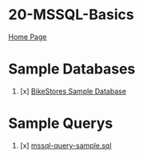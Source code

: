 # 20-MSSQL-Basics

[Home Page](https://github.com/suleyman-celik)

# Sample Databases

01. [x] [BikeStores Sample Database](./00-Sample-Database/01-SQL-Server-Sample-Database/)

# Sample Querys

01. [x] [mssql-query-sample.sql](./mssql-query-sample.sql)
